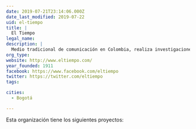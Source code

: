 ```yaml
---
date: 2019-07-21T23:14:06.000Z
date_last_modified: 2019-07-22
uid: el-tiempo
title: |
  El Tiempo
legal_name: 
description: |
  Medio tradicional de comunicación en Colombia, realiza investigaciones basadas en datos para especiales periodisticos.
org_type: 
website: http://www.eltiempo.com/
year_founded: 1911
facebook: https://www.facebook.com/eltiempo
twitter: https://twitter.com/eltiempo
tags:

cities: 
  - Bogotá

---
```


Esta organización tiene los siguientes proyectos:


